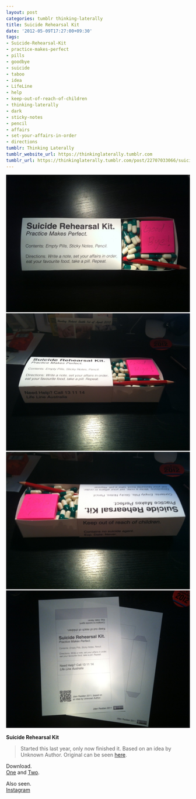 ```yaml
---
layout: post
categories: tumblr thinking-laterally
title: Suicide Rehearsal Kit
date: '2012-05-09T17:27:00+09:30'
tags:
- Suicide-Rehearsal-Kit
- practice-makes-perfect
- pills
- goodbye
- suicide
- taboo
- idea
- LifeLine
- help
- keep-out-of-reach-of-children
- thinking-laterally
- dark
- sticky-notes
- pencil
- affairs
- set-your-affairs-in-order
- directions
tumblr: Thinking Laterally
tumblr_website_url: https://thinkinglaterally.tumblr.com
tumblr_url: https://thinkinglaterally.tumblr.com/post/22707033066/suicide-rehearsal-kit-started-this-last-year
---
```

 ![](/content/images/tumblr/thinking-laterally/tumblr_m3qwsdGegs1qh9he3o1_1280.jpg)  
 ![](/content/images/tumblr/thinking-laterally/tumblr_m3qwsdGegs1qh9he3o2_1280.jpg)  
 ![](/content/images/tumblr/thinking-laterally/tumblr_m3qwsdGegs1qh9he3o3_1280.jpg)  
 ![](/content/images/tumblr/thinking-laterally/tumblr_m3qwsdGegs1qh9he3o4_1280.jpg)  
  

**Suicide Rehearsal Kit**

> Started this last year, only now finished it. Based on an idea by Unknown Author. Original can be seen [here](http://www.bigredkev.com/2010/06/suicide-rehearsal-kit.html).

Download.   
[One](http://i.imgur.com/HpvKj.png) and [Two](http://i.imgur.com/OwPgz.png).

Also seen.  
[Instagram](http://instagr.am/p/KZalQyvgnJ/)

